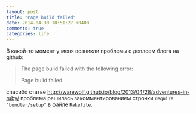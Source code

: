 ```yaml
---
layout: post
title: "Page build failed"
date: 2014-04-30 18:51:27 +0400
comments: true
categories: life
---
```


В какой-то момент у меня возникли проблемы с деплоем блога на github:

>The page build failed with the following error:
>
>Page build failed.

спасибо статье http://warewolf.github.io/blog/2013/04/28/adventures-in-ruby/ проблема решилась закомментированием строчки ``require "bundler/setup"`` в файле ``Rakefile``.
